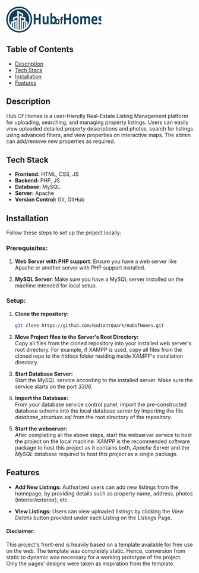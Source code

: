 ![Hub Of Homes Logo](./logo.svg)

## Table of Contents
- [Description](#description)
- [Tech Stack](#tech-stack)
- [Installation](#installation)
- [Features](#features)

## Description
Hub Of Homes is a user-friendly Real-Estate Listing Management platform for uploading, searching, and managing property listings. Users can easily view uploaded detailed property descriptions and photos, search for listings using advanced filters, and view properties on interactive maps. The admin can add/remove new properties as required.

## Tech Stack
- **Frontend:** HTML, CSS, JS
- **Backend:** PHP, JS
- **Database:** MySQL
- **Server:** Apache
- **Version Control:** Git, GitHub

## Installation
Follow these steps to set up the project locally:


### Prerequisites:
1. **Web Server with PHP support**: Ensure you have a web server like Apache or another server with PHP support installed.

2. **MySQL Server**: Make sure you have a MySQL server installed on the machine intended for local setup.


### Setup:
1. **Clone the repository:**

   ```bash
   git clone https://github.com/RadiantQuark/HubOfHomes.git
   ```
  
2.  **Move Project files to the Server's Root Directory:**  
    Copy all files from the cloned repository into your installed web server's root directory. For example, if XAMPP is used, copy all files from the cloned repo to the *htdocs* folder residing inside XAMPP's installation directory.

3. **Start Database Server:**  
    Start the MySQL service according to the installed server. Make sure the service starts on the port *3306*.

4. **Import the Database:**  
    From your database service control panel, import the pre-constructed database schema into the local database server by importing the file *database_structure.sql* from the root directory of the repository.

5. **Start the webserver:**  
    After completing all the above steps, start the webserver service to host the project on the local machine. *XAMPP* is the recommended software package to host this project as it contains both, *Apache* Server and the *MySQL* database required to host this project as a single package.

## Features
- **Add New Listings:** Authorized users can add new listings from the homepage, by providing details such as property name, address, photos (interior/exterior), etc.

- **View Listings:** Users can view uploaded listings by clicking the *View Details* button provided under each Listing on the *Listings* Page.

#### Disclaimer:
This project's front-end is heavily based on a template available for free use on the web. The template was completely static. Hence, conversion from static to dynamic was necessary for a working prototype of the project. Only the pages' designs were taken as inspiration from the template.